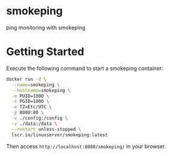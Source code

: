# smokeping

ping monitoring with smokeping

# Getting Started

Execute the following command to start a smokeping container:

```bash
docker run -d \
  --name=smokeping \
  --hostname=smokeping \
  -e PUID=1000 \
  -e PGID=1000 \
  -e TZ=Etc/UTC \
  -p 8080:80 \
  -v ./config:/config \
  -v ./data:/data \
  --restart unless-stopped \
  lscr.io/linuxserver/smokeping:latest
```

Then access `http://localhost:8080/smokeping/` in your browser.
